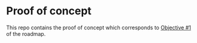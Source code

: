 # Proof of concept

This repo contains the proof of concept which corresponds to [Objective #1](https://github.com/zkorum/.github/blob/main/profile/ROADMAP.md#objective-1-proof-of-concep) of the roadmap.
